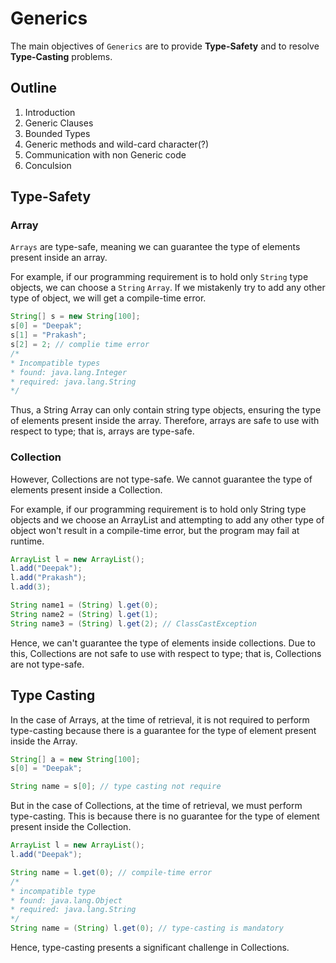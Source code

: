 # Generics

The main objectives of `Generics` are to provide **Type-Safety** and to resolve **Type-Casting** problems.

## Outline

1. Introduction
2. Generic Clauses
3. Bounded Types
4. Generic methods and wild-card character(?)
5. Communication with non Generic code
6. Conculsion

## Type-Safety

### Array

`Arrays` are type-safe, meaning we can guarantee the type of elements present inside an array.

For example, if our programming requirement is to hold only `String` type objects, we can choose a `String` `Array`. If we mistakenly try to add any other type of object, we will get a compile-time error.

```java
String[] s = new String[100];
s[0] = "Deepak";
s[1] = "Prakash";
s[2] = 2; // complie time error
/*
* Incompatible types
* found: java.lang.Integer
* required: java.lang.String
*/
```

Thus, a String Array can only contain string type objects, ensuring the type of elements present inside the array. Therefore, arrays are safe to use with respect to type; that is, arrays are type-safe.

### Collection

However, Collections are not type-safe. We cannot guarantee the type of elements present inside a Collection.

For example, if our programming requirement is to hold only String type objects and we choose an ArrayList and  attempting to add any other type of object won't result in a compile-time error, but the program may fail at runtime.

```java
ArrayList l = new ArrayList();
l.add("Deepak");
l.add("Prakash");
l.add(3);

String name1 = (String) l.get(0);
String name2 = (String) l.get(1);
String name3 = (String) l.get(2); // ClassCastException
```

Hence, we can't guarantee the type of elements inside collections. Due to this, Collections are not safe to use with respect to type; that is, Collections are not type-safe.

## Type Casting

In the case of Arrays, at the time of retrieval, it is not required to perform type-casting because there is a guarantee for the type of element present inside the Array.

```java
String[] a = new String[100];
s[0] = "Deepak";

String name = s[0]; // type casting not require
```

But in the case of Collections, at the time of retrieval, we must perform type-casting. This is because there is no guarantee for the type of element present inside the Collection.

```java
ArrayList l = new ArrayList();
l.add("Deepak");

String name = l.get(0); // compile-time error
/*
* incompatible type
* found: java.lang.Object
* required: java.lang.String
*/
String name = (String) l.get(0); // type-casting is mandatory
```

Hence, type-casting presents a significant challenge in Collections.

